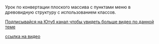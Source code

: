 Урок по конвертации плоского массива с пунктами меню в древовидную структуру с использованием классов.

[Подписывайся на Ютуб канал чтобы увидеть больше видео по данной теме](https://www.youtube.com/channel/UClDDVLu0Cj_o9Y5D2ilCtdQ?view_as=subscriber)

[ссылка на видео](https://www.youtube.com/watch?v=glk5Hv8VP6c)
